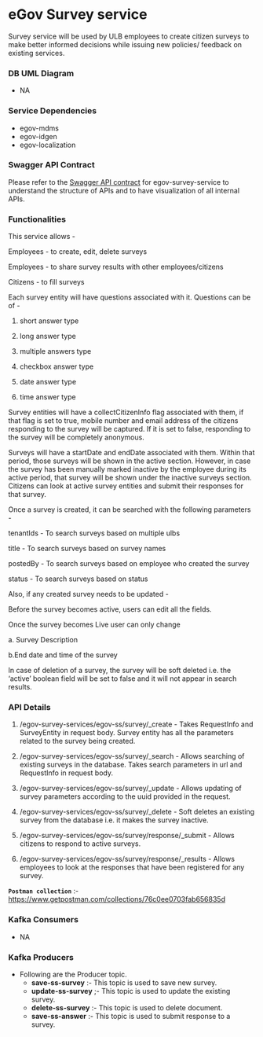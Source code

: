 # eGov Survey service

Survey service will be used by ULB employees to create citizen surveys to make better informed decisions while issuing new policies/ feedback on existing services.

### DB UML Diagram
- NA

### Service Dependencies
- egov-mdms
- egov-idgen
- egov-localization

### Swagger API Contract

Please refer to the [Swagger API contract](https://editor.swagger.io/?url=https://raw.githubusercontent.com/egovernments/DIGIT-OSS/master/core-services/docs/survey-service.yml) for egov-survey-service to understand the structure of APIs and to have visualization of all internal APIs.


### Functionalities
This service allows - 

Employees - to create, edit, delete surveys

Employees - to share survey results with other employees/citizens

Citizens - to fill surveys

 

Each survey entity will have questions associated with it. Questions can be of - 

  1. short answer type

  2. long answer type

  3. multiple answers type

  4. checkbox answer type

  5. date answer type

  6. time answer type

 

Survey entities will have a collectCitizenInfo flag associated with them, if that flag is set to true, mobile number and email address of the citizens responding to the survey will be captured. If it is set to false, responding to the survey will be completely anonymous.

 

Surveys will have a startDate and endDate associated with them. Within that period, those surveys will be shown in the active section. However, in case the survey has been manually marked inactive by the employee during its active period, that survey will be shown under the inactive surveys section. Citizens can look at active survey entities and submit their responses for that survey.

 

Once a survey is created, it can be searched with the following parameters - 

tenantIds - To search surveys based on multiple ulbs

title - To search surveys based on survey names

postedBy - To search surveys based on employee who created the survey

status - To search surveys based on status

 

Also, if any created survey needs to be updated -

Before the survey becomes active, users can edit all the fields.

Once the survey becomes Live user can only change 

a. Survey Description

b.End date and time of the survey

 

In case of deletion of a survey, the survey will be soft deleted i.e. the ‘active’ boolean field will be set to false and it will not appear in search results.

### API Details

1. /egov-survey-services/egov-ss/survey/_create - Takes RequestInfo and SurveyEntity in request body. Survey entity has all the parameters related to the survey being created.

2. /egov-survey-services/egov-ss/survey/_search - Allows searching of existing surveys in the database. Takes search parameters in url and RequestInfo in request body.

3. /egov-survey-services/egov-ss/survey/_update - Allows updating of survey parameters according to the uuid provided in the request.

4. /egov-survey-services/egov-ss/survey/_delete - Soft deletes an existing survey from the database i.e. it makes the survey inactive. 

5. /egov-survey-services/egov-ss/survey/response/_submit - Allows citizens to respond to active surveys.

6. /egov-survey-services/egov-ss/survey/response/_results - Allows employees to look at the responses that have been registered for any survey.

**`Postman collection`** :- https://www.getpostman.com/collections/76c0ee0703fab656835d





### Kafka Consumers

- NA

### Kafka Producers

- Following are the Producer topic.
    - **save-ss-survey** :- This topic is used to save new survey.
    - **update-ss-survey** ;- This topic is used to update the existing survey.
    - **delete-ss-survey** :- This topic is used to delete document.
    - **save-ss-answer** :- This topic is used to submit response to a survey.